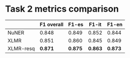 # Task 2 metrics comparison


|           | F1 overall | F1-es     | F1-it     | F1-en     |
|-----------|------------|-----------|-----------|-----------|
| NuNER     | 0.848      | 0.849     | 0.852     | 0.844     |
| XLMR      | 0.851      | 0.860     | 0.845     | 0.849     |
| XLMR-resq | **0.871**  | **0.875** | **0.863** | **0.873** |
